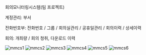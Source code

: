 회의모니터링시스템(팀 프로젝트)

계정관리: 부서

전화번호부: 전화번호 / 그룹 / 회의실관리 / 공휴일관리 / 회의이력 / 상세이력

회의: 개최량 / 회의 청취, 다운로드 이력

![mmcs1](https://github.com/SangminLee91/MMCS_backend/assets/122711330/3b434c08-89a6-4eae-9e05-71fa45555c24)
![mmcs2](https://github.com/SangminLee91/MMCS_backend/assets/122711330/67504380-7132-4f4d-a896-b9d69282e727)
![mmcs3](https://github.com/SangminLee91/MMCS_backend/assets/122711330/51c2bc73-5194-41bc-ae28-98884b7abc33)
![mmcs4](https://github.com/SangminLee91/MMCS_backend/assets/122711330/71a96776-8b12-4a80-afd8-2a31aa1a6898)
![mmcs5](https://github.com/SangminLee91/MMCS_backend/assets/122711330/5654d96e-8fcd-4e8f-92bc-098d4565a542)
![mmcs6](https://github.com/SangminLee91/MMCS_backend/assets/122711330/69b2515b-5f0f-4000-ab28-96c311cd42a8)
